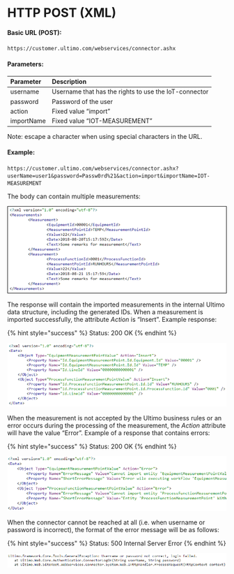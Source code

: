 # HTTP POST \(XML\)

#### Basic URL \(POST\):

`https://customer.ultimo.com/webservices/connector.ashx`

#### Parameters:

| Parameter | Description |
| :--- | :--- |
| username | Username that has the rights to use the IoT-connector |
| password | Password of the user |
| action | Fixed value “import” |
| importName | Fixed value “IOT-MEASUREMENT” |

Note: escape a character when using special characters in the URL.

#### Example:

`https://customer.ultimo.com/webservices/connector.ashx?userName=user1&password=Passw0rd%21&action=import&importName=IOT-MEASUREMENT`

The body can contain multiple measurements:

![](../../../.gitbook/assets/12%20%281%29.png)

The response will contain the imported measurements in the internal Ultimo data structure, including the generated IDs. When a measurement is imported successfully, the attribute _Action_ is “Insert”. Example response:

{% hint style="success" %}
Status: 200 OK
{% endhint %}

![](../../../.gitbook/assets/13%20%281%29.png)

When the measurement is not accepted by the Ultimo business rules or an error occurs during the processing of the measurement, the _Action_ attribute will have the value “Error”. Example of a response that contains errors:

{% hint style="success" %}
Status: 200 OK
{% endhint %}

![](../../../.gitbook/assets/14%20%281%29.png)

When the connector cannot be reached at all \(i.e. when username or password is incorrect\), the format of the error message will be as follows:

{% hint style="success" %}
Status: 500 Internal Server Error
{% endhint %}

![](../../../.gitbook/assets/15%20%281%29.png)

### 

